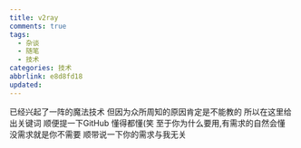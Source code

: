 ```yaml
---
title: v2ray
comments: true
tags:
  - 杂谈
  - 随笔
  - 技术
categories: 技术
abbrlink: e8d8fd18
updated:
---
```

已经兴起了一阵的魔法技术<!--more-->
但因为众所周知的原因肯定是不能教的
所以在这里给出关键词
顺便提一下GitHub
懂得都懂(笑
至于你为什么要用,有需求的自然会懂
没需求就是你不需要
顺带说一下你的需求与我无关
